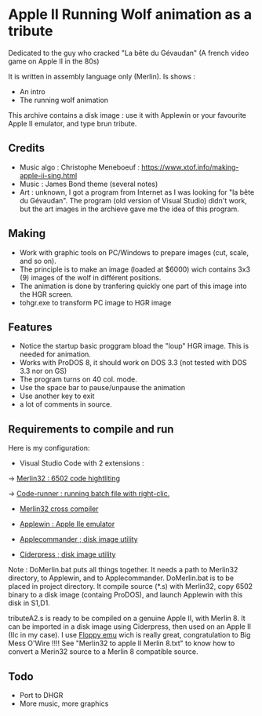 # Apple II Running Wolf animation as a tribute

Dedicated to the guy who cracked "La bête du Gévaudan"
(A french video game on Apple II in the 80s)

It is written in assembly language only (Merlin).
Is shows :

* An intro
* The running wolf animation

This archive contains a disk image : use it with Applewin or your favourite Apple II emulator, and type brun tribute.

## Credits

* Music algo : Christophe Meneboeuf : https://www.xtof.info/making-apple-ii-sing.html
* Music : James Bond theme (several notes)
* Art : unknown, I got a program from Internet as I was looking for "la bête du Gévaudan". The program (old version of Visual Studio) didn't work, but the art images in the archieve gave me the idea of this program.

## Making 
* Work with graphic tools on PC/Windows to prepare images (cut, scale, and so on).
* The principle is to make an image (loaded at $6000) wich contains 3x3 (9) images of the wolf in différent positions. 
* The animation is done by tranfering quickly one part of this image into the HGR screen.
* tohgr.exe to transform PC image to HGR image

## Features

* Notice the startup basic proggram bload the "loup" HGR image. This is needed for animation.
* Works with ProDOS 8, it should work on DOS 3.3 (not tested with DOS 3.3 nor on GS)
* The program turns on 40 col. mode.
* Use the space bar to pause/unpause the animation
* Use another key to exit
* a lot of comments in source.

## Requirements to compile and run

Here is my configuration:

* Visual Studio Code with 2 extensions :

-> [Merlin32 : 6502 code hightliting](marketplace.visualstudio.com/items?itemName=olivier-guinart.merlin32)

-> [Code-runner :  running batch file with right-clic.](marketplace.visualstudio.com/items?itemName=formulahendry.code-runner)

* [Merlin32 cross compiler](brutaldeluxe.fr/products/crossdevtools/merlin)

* [Applewin : Apple IIe emulator](github.com/AppleWin/AppleWin)

* [Applecommander ; disk image utility](applecommander.sourceforge.net)

* [Ciderpress ; disk image utility](a2ciderpress.com)

Note :
DoMerlin.bat puts all things together. It needs a path to Merlin32 directory, to Applewin, and to Applecommander.
DoMerlin.bat is to be placed in project directory.
It compile source (*.s) with Merlin32, copy 6502 binary to a disk image (containg ProDOS), and launch Applewin with this disk in S1,D1.

tributeA2.s is ready to be compiled on a genuine Apple II, with Merlin 8.
It can be imported in a disk image using Ciderpress, then used on an Apple II (IIc in my case).
I use [Floppy emu](www.bigmessowires.com/floppy-emu) wich is really great, congratulation to Big Mess O'Wire !!!!
See "Merlin32 to apple II Merlin 8.txt" to know how to convert a Merin32 source to a Merlin 8 compatible source.

## Todo

* Port to DHGR
* More music, more graphics
